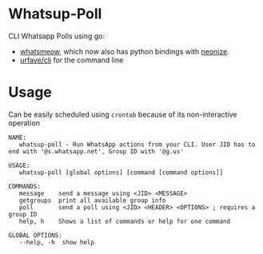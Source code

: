 # Whatsup-Poll
CLI Whatsapp Polls using go:
- [whatsmeow](https://github.com/tulir/whatsmeow), which now also has python bindings with [neonize](https://github.com/krypton-byte/neonize).
- [urfave/cli](https://github.com/urfave/cli) for the command line

# Usage
Can be easily scheduled using `crontab` because of its non-interactive operation
```
NAME:
   whatsup-poll - Run WhatsApp actions from your CLI. User JID has to end with '@s.whatsapp.net', Group ID with '@g.us'

USAGE:
   whatsup-poll [global options] [command [command options]]

COMMANDS:
   message    send a message using <JID> <MESSAGE>
   getgroups  print all available group info
   poll       send a poll using <JID> <HEADER> <OPTIONS> ; requires a group ID
   help, h    Shows a list of commands or help for one command

GLOBAL OPTIONS:
   --help, -h  show help
```
